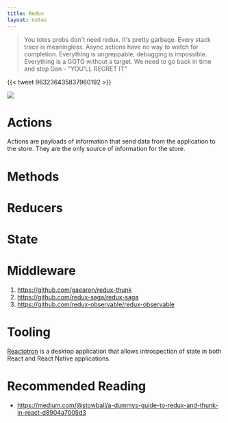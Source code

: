 ```yaml
---
title: Redux
layout: notes
---
```


> You totes probs don't need redux. It's pretty garbage. Every stack trace is meaningless. Async actions have no way to watch for completion. Everything is ungreppable, debugging is impossible. Everything is a GOTO without a target. We need to go back in time and stop Dan - "YOU'LL REGRET IT"

{{< tweet 963236435837960192 >}}


![](https://cdn-images-1.medium.com/max/2000/1*4fogNBtZrtR_3Xx6sIP9RQ.png)


# Actions
Actions are payloads of information that send data from the application to the store. They are the only source of information for the store. 

# Methods
# Reducers
# State

# Middleware
1. https://github.com/gaearon/redux-thunk
1. https://github.com/redux-saga/redux-saga
1. https://github.com/redux-observable/redux-observable

# Tooling
[Reactotron](https://github.com/infinitered/reactotron) is a desktop application that allows introspection of state in both React and React Native applications.

# Recommended Reading
* https://medium.com/@stowball/a-dummys-guide-to-redux-and-thunk-in-react-d8904a7005d3
